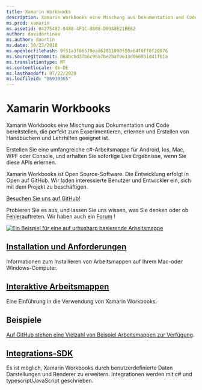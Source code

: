 ```yaml
---
title: Xamarin Workbooks
description: Xamarin Workbooks eine Mischung aus Dokumentation und Code bereitstellen, die perfekt zum Experimentieren, erlernen und Erstellen von Handbüchern und Lehrhilfen geeignet ist.
ms.prod: xamarin
ms.assetid: 04275482-0488-4F1C-8808-D03A8E21BE62
author: davidortinau
ms.author: daortin
ms.date: 10/23/2018
ms.openlocfilehash: 9f51a3f66579ead62811090f50a64f0ff0f20976
ms.sourcegitcommit: 008bcbd37b6c96a7be2baf0633d066931d41f61a
ms.translationtype: MT
ms.contentlocale: de-DE
ms.lasthandoff: 07/22/2020
ms.locfileid: "86939365"
---
```

# <a name="xamarin-workbooks"></a>Xamarin Workbooks

Xamarin Workbooks eine Mischung aus Dokumentation und Code bereitstellen, die perfekt zum Experimentieren, erlernen und Erstellen von Handbüchern und Lehrhilfen geeignet ist.

Erstellen Sie eine umfangreiche c#-Arbeitsmappe für Android, Ios, Mac, WPF oder Console, und erhalten Sie sofortige Live Ergebnisse, wenn Sie diese APIs erlernen.

Xamarin Workbooks ist Open Source-Software. Die Entwicklung erfolgt in Open auf GitHub. Wir laden interessierte Benutzer und Entwickler ein, sich mit dem Projekt zu beschäftigen.

[Besuchen Sie uns auf GitHub!](https://github.com/Microsoft/workbooks)

Probieren Sie es aus, und lassen Sie uns wissen, was Sie denken oder ob [Fehler](~/tools/workbooks/install.md#reporting-bugs)auftreten. Wir haben auch ein [Forum](https://forums.xamarin.com/categories/inspector) !

[![Ein Beispiel für eine auf urhusharp basierende Arbeitsmappe](images/interactive-1.0.0-urho-planet-earth-small.png)](images/interactive-1.0.0-urho-planet-earth.png#lightbox)

## <a name="installation-and-requirements"></a>[Installation und Anforderungen](install.md)

Informationen zum Installieren von Arbeitsmappen auf Ihrem Mac-oder Windows-Computer.

## <a name="interactive-workbooks"></a>[Interaktive Arbeitsmappen](workbook.md)

Eine Einführung in die Verwendung von Xamarin Workbooks.

## <a name="samples"></a>Beispiele

[Auf GitHub stehen eine Vielzahl von Beispiel Arbeitsmappen zur Verfügung](https://github.com/xamarin/workbooks).

## <a name="integration-sdk"></a>[Integrations-SDK](sdk/index.md)

Es ist möglich, Xamarin Workbooks durch benutzerdefinierte Daten Darstellungen und Renderer zu erweitern. Integrationen werden mit c# und typescript/JavaScript geschrieben.
